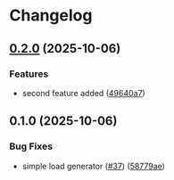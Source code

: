 # Changelog

## [0.2.0](https://github.com/baloksubodh59-max/capstone/compare/services/python/load-generator-python@0.1.0...services/python/load-generator-python@0.2.0) (2025-10-06)


### Features

* second feature added ([49640a7](https://github.com/baloksubodh59-max/capstone/commit/49640a7fa2402578391f4d2e9f78b853f83ccb34))

## 0.1.0 (2025-10-06)


### Bug Fixes

* simple load generator ([#37](https://github.com/baloksubodh59-max/capstone/issues/37)) ([58779ae](https://github.com/baloksubodh59-max/capstone/commit/58779ae766e185a3f06fb376d2ecb2971bfce509))
